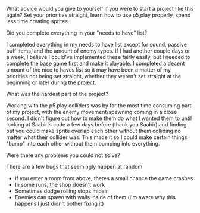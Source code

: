 What advice would you give to yourself if you were to start a project like this again?
Set your priorities straight, learn how to use p5,play properly, spend less time creating sprites.

Did you complete everything in your "needs to have" list?

I completed everything in my needs to have list except for sound, passive buff items, and the amount of enemy types. If I had another couple days or a week, I believe I could've implemented these fairly easily, but I needed to complete the base game first and make it playable. I completed a decent amount of the nice to haves list so it may have been a matter of my priorities not being set straight, whether they weren't set straight at the beginning or later during the project.

What was the hardest part of the project?

Working with the p5.play colliders was by far the most time consuming part of my project, with the enemy movement/spawning coming in a close second. I didn't figure out how to make them do what I wanted them to until looking at Saabir's code a few days before (thank you Saabir) and finding out you could make sprite overlap each other without them colliding no matter what their collider was. This made it so I could make certain things "bump" into each other without them bumping into everything.

Were there any problems you could not solve?

There are a few bugs that seemingly happen at random
- if you enter a room from above, theres a small chance the game crashes 
- In some runs, the shop doesn't work
- Sometimes dodge rolling stops midair
- Enemies can spawn with walls inside of them (i'm aware why this happens I just didn't bother fixing it)